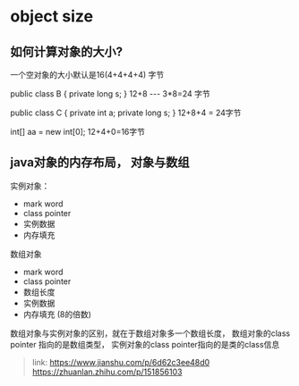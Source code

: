 # object size
## 如何计算对象的大小?

一个空对象的大小默认是16(4+4+4+4) 字节

public class B {
    private long s;
}
12+8 --- 3*8=24 字节

public class C {
    private int a;
    private long s;
}
12+8+4 = 24字节

int[] aa = new int[0];
12+4+0=16字节



## java对象的内存布局， 对象与数组

实例对象：
-   mark word
-   class pointer
-   实例数据
-   内存填充

数组对象
-   mark word
-   class pointer
-   数组长度
-   实例数据
-   内存填充  (8的倍数)

数组对象与实例对象的区别，就在于数组对象多一个数组长度， 
数组对象的class pointer 指向的是数组类型，
实例对象的class pointer指向的是类的class信息


> link: https://www.jianshu.com/p/6d62c3ee48d0
>https://zhuanlan.zhihu.com/p/151856103
